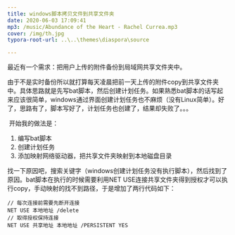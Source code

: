 ```yaml
---
title: windows脚本拷贝文件到共享文件夹
date: 2020-06-03 17:09:41
mp3: /music/Abundance of the Heart - Rachel Currea.mp3
cover: /img/th.jpg
typora-root-url: ..\..\themes\diaspora\source

---
```




最近有一个需求：把用户上传的附件备份到局域网共享文件夹中。

由于不是实时备份所以就打算每天凌晨把前一天上传的附件copy到共享文件夹中。具体思路就是先写bat脚本，然后创建计划任务。如果熟悉bat脚本的话写起来应该很简单，windows通过界面创建计划任务也不麻烦（没有Linux简单）。好了，思路有了，脚本写好了，计划任务也创建了，结果却失败了。。。

​	开始我的做法是：

1. 编写bat脚本
2. 创建计划任务
3. 添加映射网络驱动器，把共享文件夹映射到本地磁盘目录

找一下原因吧，搜索关键字（windows创建计划任务没有执行脚本），然后找到了原因。bat脚本在执行的时候需要利用NET USE连接共享文件夹得到授权才可以执行copy，手动映射的找不到路径，于是增加了两行代码如下：

```
// 每次连接前需要先断开连接
NET USE 本地地址 /delete
// 取得授权保持连接
NET USE 共享地址 本地地址 /PERSISTENT YES 
```









